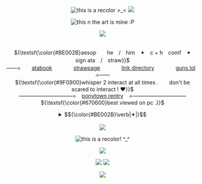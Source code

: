 <!--



    ⢼⠀⠀⢀⣦⠀⠀⠀
⠀⠀⠲⣿⡴⣶⢬⣷⡄⠀⠀
⢀⣄⣀⣰⣿⣽⣿⣴⣶⣶⠀
⣸⣿⣿⣿⣿⣿⣿⣿⣿⣿⣧    medkit
⠙⠻⢿⣿⣿⣿⣿⣿⣿⣿⡟       from phighting  I KNOW WHO YOU ARE FORKING MY REPOSITORY!!!!!! I HOPE YOU FIND WHAT YOU NEED!
⠀⠀⣾⣿⣿⣿⣿⣿⡷⣿⣿
⠀⠀⣿⣿⣿⣿⣿⣿⡗⣿⣿
⠀⠸⠿⣿⡿⠙⠿⠿⠃⠉⠉





 </!-->
<p align="center"> 
    <img src="https://files.catbox.moe/dw4a2j.png" title="this is a recolor >_<"/>
  <img src="https://komarev.com/ghpvc/?username=aesvic&style=flat-square&color=F81506&label=+++MALIGNANT+++𓈒+++"/>
<p align="center">
<img src="https://files.catbox.moe/fyznbv.png" title="this n the art is mine :P"/>
</p>

<p align="center">
<img src="https://readme-typing-svg.demolab.com?font=Cookie&size=25&duration=2000&pause=1000&color=F70000&center=true&width=435&lines=Alone%2C+I+cry+out+%E2%80%98I+love+you%E2%80%99.;I+fumbled+around+on+the+street+at+night%2C+to+no+avail.;The+cheap+fluorescent+lamps+at+the+ticket+gate;aren%E2%80%99t+even+enough+to+cast+your+shadow."/>
</p>

<p align="center">
   <br> ${\textsf{\color{#BE002B}aesop　　he　/　him　✦　c + h　comf　✦　sign ata　/　straw}}$ 
 <br>
  ——⟣　　<a href="https://medkit.atabook.org">atabook</a>　　　　<a href="https://aesvic.straw.page">strawpage</a>　　　　<a href="https://rentry.co/victor-grantz">link directory</a>　　　　<a href="https://guns.lol/exorspace">guns.lol</a>　　⟢——
     <br> ${\textsf{\color{#9F0900}whisper 2 interact at all times .　　don't be scared to interact ! ♥}}$ 
 <br>
   ——————————⟣⠀ <a href="https://rentry.co/shadow-peach">ponytown rentry</a> ⠀⟢——————————
         <br> ${\textsf{\color{#670600}best viewed on pc .}}$ <br></p>
    <div align="center">
    <details>
              <summary> <td>$${\color{#BE002B}\verb|✦|}$$</td></summary>
<a href="https://www.last.fm/user/vicsop"><img src="https://lastfm-recently-played.vercel.app/api?user=vicsop&footer_style=wave&count=1&width=500&loved=true&header_style=none&bg_color=80c5bf" align="center" alt="LASTFM"></a><br><br>
       ${\textsf{\color{#BE002B}recommend me music through sending a message on my ata !}}$<br>
                  ${\textsf{\color{#BE002B}also ! phighting fans please, PLEASE bmf i want phighting friends that play da game pls thanksies!!! :P}}$<br>
                  ${\textsf{\color{#BE002B}i only follow friends on this account by the way! if i unfollow you, chances are it was by mistake}}$<br>
${\textsf{\color{#BE002B}while intending to follow on a different account.}}$
        
<br>
</details>
    <br>
      <img src="https://komarev.com/ghpvc/?username=PlRATEKIT&style=flat-square&color=BE002B&label=+++CURE+++𓈒+++"/>
 <br>
  </p>

<p align="center">
<img src="https://files.catbox.moe/at5wfd.png" title="this is a recolor! ^_^"/>
</p>


<p align="center">
<img src="https://files.catbox.moe/7cs6yo.png"/>
</p>
<p align="center">
  <img src=https://spotify-github-profile.kittinanx.com/api/view?uid=h63e9eve7j8iinoi3disbnwky&cover_image=true&theme=novatorem&show_offline=false&background_color=725b73&interchange=false&bar_color=f9eed9&bar_color_cover=true)](https://spotify-github-profile.kittinanx.com/api/view?uid=h63e9eve7j8iinoi3disbnwky&redirect=true)>
<a href="https://github.com/shinminase/marquee/">
  <img src="images/svg/marquee.svg"></img>
</a>
  
<p align="center">
<img src="https://files.catbox.moe/7cs6yo.png"/>
</p>

<p align="center">
